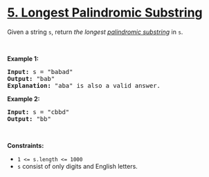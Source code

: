 # [5. Longest Palindromic Substring](https://leetcode.com/problems/longest-palindromic-substring/)

<div class="_1l1MA" data-track-load="description_content"><p>Given a string <code>s</code>, return <em>the longest <a href="https://www.google.com/search?q=palindrome+string&safe=active&ssui=on">palindromic substring</a></em> in <code>s</code>.</p>

<p>&nbsp;</p>
<p><strong class="example">Example 1:</strong></p>

<pre><strong>Input:</strong> s = "babad"
<strong>Output:</strong> "bab"
<strong>Explanation:</strong> "aba" is also a valid answer.
</pre>

<p><strong class="example">Example 2:</strong></p>

<pre><strong>Input:</strong> s = "cbbd"
<strong>Output:</strong> "bb"
</pre>

<p>&nbsp;</p>
<p><strong>Constraints:</strong></p>

<ul>
	<li><code>1 &lt;= s.length &lt;= 1000</code></li>
	<li><code>s</code> consist of only digits and English letters.</li>
</ul>
</div>
